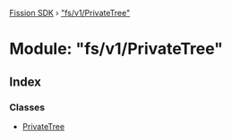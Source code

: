 [Fission SDK](../README.md) › ["fs/v1/PrivateTree"](_fs_v1_privatetree_.md)

# Module: "fs/v1/PrivateTree"

## Index

### Classes

* [PrivateTree](../classes/_fs_v1_privatetree_.privatetree.md)
